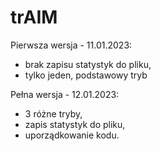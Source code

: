 # trAIM
Pierwsza wersja - 11.01.2023:
- brak zapisu statystyk do pliku,
- tylko jeden, podstawowy tryb


Pełna wersja - 12.01.2023:
- 3 różne tryby,
- zapis statystyk do pliku,
- uporządkowanie kodu.
